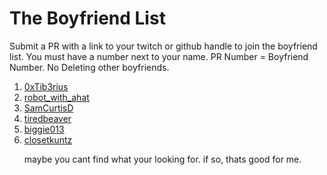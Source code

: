 # The Boyfriend List

Submit a PR with a link to your twitch or github handle to join the boyfriend list. You must have a number next to your name. PR Number = Boyfriend Number. No Deleting other boyfriends. 


<ol>
  <li><a href="https://x.com/0xTib3rius">0xTib3rius</a></li>
  <li><a href="https://twitch.tv/robot_with_ahat">robot_with_ahat</a></li>
  <li><a href="https://twitch.tv/SamCurtisD">SamCurtisD</a></li>
  <li><a href="https://twitch.tv/tiredbeaver">tiredbeaver</a></li>
  <li><a href="https://twitch.tv/biggie013">biggie013</a></li>
  <li><a href="https://github.com/yeastinfectedtwatz">closetkuntz</a></li>
  <p>maybe you cant find what your looking for. if so, thats good for me.</p>
</ol>
